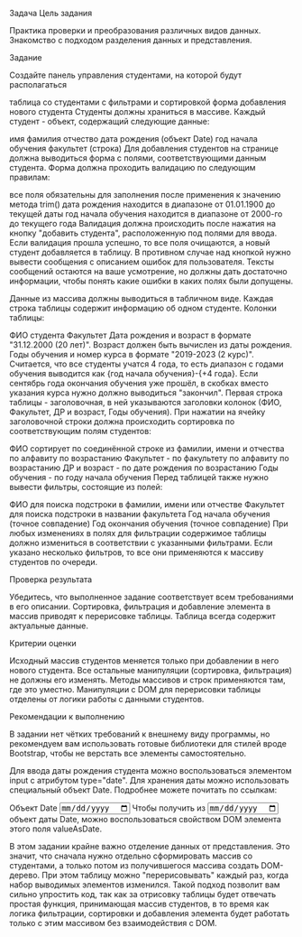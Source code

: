 Задача
Цель задания

Практика проверки и преобразования различных видов данных. Знакомство с подходом разделения данных и представления.



Задание

Создайте панель управления студентами, на которой будут располагаться

таблица со студентами с фильтрами и сортировкой
форма добавления нового студента
Студенты должны храниться в массиве. Каждый студент - объект, содержащий следующие данные:

имя
фамилия
отчество
дата рождения (объект Date)
год начала обучения
факультет (строка)
Для добавления студентов на странице должна выводиться форма с полями, соответствующими данным студента. Форма должна проходить валидацию по следующим правилам:

все поля обязательны для заполнения после применения к значению метода trim()
дата рождения находится в диапазоне от 01.01.1900 до текущей даты
год начала обучения находится в диапазоне от 2000-го до текущего года
Валидация должна происходить после нажатия на кнопку "добавить студента", расположенную под полями для ввода. Если валидация прошла успешно, то все поля очищаются, а новый студент добавляется в таблицу. В противном случае над кнопкой нужно вывести сообщения с описанием ошибок для пользователя. Тексты сообщений остаются на ваше усмотрение, но должны дать достаточно информации, чтобы понять какие ошибки в каких полях были допущены.

Данные из массива должны выводиться в табличном виде. Каждая строка таблицы содержит информацию об одном студенте. Колонки таблицы:

ФИО студента
Факультет
Дата рождения и возраст в формате "31.12.2000 (20 лет)". Возраст должен быть вычислен из даты рождения.
Годы обучения и номер курса в формате "2019-2023 (2 курс)". Считается, что все студенты учатся 4 года, то есть диапазон с годами обучения выводится как {год начала обучения}-{+4 года}. Если сентябрь года окончания обучения уже прошёл, в скобках вместо указания курса нужно должно выводиться "закончил".
Первая строка таблицы - заголовочная, в ней указываются заголовки колонок (ФИО, Факультет, ДР и возраст, Годы обучения). При нажатии на ячейку заголовочной строки должна происходить сортировка по соответствующим полям студентов:

ФИО сортирует по соединённой строке из фамилии, имени и отчества по алфавиту по возрастанию
Факультет - по факультету по алфавиту по возрастанию
ДР и возраст - по дате рождения по возрастанию
Годы обучения - по году начала обучения
Перед таблицей также нужно вывести фильтры, состоящие из полей:

ФИО для поиска подстроки в фамилии, имени или отчестве
Факультет для поиска подстроки в названии факультета
Год начала обучения (точное совпадение)
Год окончания обучения (точное совпадение)
При любых изменениях в полях для фильтрации содержимое таблицы должно измениться в соответствии с указанными фильтрами. Если указано несколько фильтров, то все они применяются к массиву студентов по очереди.



Проверка результата

Убедитесь, что выполненное задание соответствует всем требованиями в его описании. Сортировка, фильтрация и добавление элемента в массив приводят к перерисовке таблицы. Таблица всегда содержит актуальные данные.



Критерии оценки

Исходный массив студентов меняется только при добавлении в него нового студента. Все остальные манипуляции (сортировка, фильтрация) не должны его изменять.
Методы массивов и строк применяются там, где это уместно.
Манипуляции с DOM для перерисовки таблицы отделены от логики работы с данными студентов.


Рекомендации к выполнению

В задании нет чётких требований к внешнему виду программы, но рекомендуем вам использовать готовые библиотеки для стилей вроде Bootstrap, чтобы не верстать все элементы самостоятельно.

Для ввода даты рождения студента можно воспользоваться элементом input с атрибутом type="date". Для хранения даты можно использовать специальный объект Date. Подробнее можете почитать по ссылкам:

Объект Date 
<input type="date"> 
Чтобы получить из <input type="date"> объект даты Date, можно воспользоваться свойством DOM элемента этого поля valueAsDate.

В этом задании крайне важно отделение данных от представления. Это значит, что сначала нужно отдельно сформировать массив со студентами, а только потом из получившегося массива создать DOM-дерево. При этом таблицу можно "перерисовывать" каждый раз, когда набор выводимых элементов изменился. Такой подход позволит вам сильно упростить код, так как за отрисовку таблицы будет отвечать простая функция, принимающая массив студентов, в то время как логика фильтрации, сортировки и добавления элемента будет работать только с этим массивом без взаимодействия с DOM.
